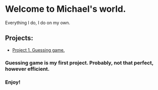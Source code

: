 # Welcome to Michael's world.
Everything I do, I do on my own.

## Projects:

* [Project 1. Guessing game.](https://github.com/micaelofficial/michaels_mind/blob/main/final_task/m_game.py)

### Guessing game is my first project. Probably, not that perfect, however efficient.
### Enjoy!
